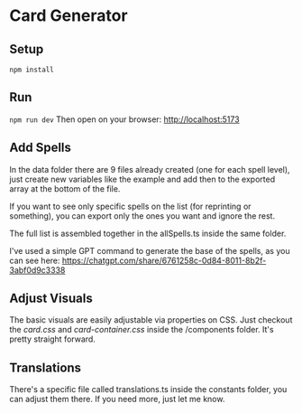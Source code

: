 # Card Generator

## Setup

`npm install`

## Run

`npm run dev`
Then open on your browser: <http://localhost:5173>

## Add Spells

In the data folder there are 9 files already created (one for each spell level), just create new variables like the example and add then to the exported array at the bottom of the file.

If you want to see only specific spells on the list (for reprinting or something), you can export only the ones you want and ignore the rest.

The full list is assembled together in the allSpells.ts inside the same folder.

I've used a simple GPT command to generate the base of the spells, as you can see here: <https://chatgpt.com/share/6761258c-0d84-8011-8b2f-3abf0d9c3338>

## Adjust Visuals

The basic visuals are easily adjustable via properties on CSS. Just checkout the *card.css* and *card-container.css* inside the /components folder. It's pretty straight forward.

## Translations

There's a specific file called translations.ts inside the constants folder, you can adjust them there. If you need more, just let me know.
